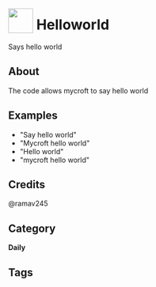 # <img src="https://raw.githack.com/FortAwesome/Font-Awesome/master/svgs/solid/robot.svg" card_color="#22A7F0" width="50" height="50" style="vertical-align:bottom"/> Helloworld
Says hello world

## About
The code allows mycroft to say hello world

## Examples
* "Say hello world"
* "Mycroft hello world"
* "Hello world"
* "mycroft hello world"

## Credits
@ramav245

## Category
**Daily**

## Tags

